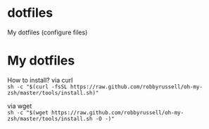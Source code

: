# dotfiles
My dotfiles (configure files)

# My dotfiles

How to install?
via curl  
`sh -c "$(curl -fsSL https://raw.github.com/robbyrussell/oh-my-zsh/master/tools/install.sh)"`

via wget  
`sh -c "$(wget https://raw.github.com/robbyrussell/oh-my-zsh/master/tools/install.sh -O -)"`

